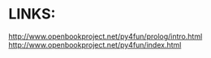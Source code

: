 LINKS:
======
http://www.openbookproject.net/py4fun/prolog/intro.html
http://www.openbookproject.net/py4fun/index.html
